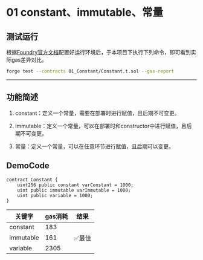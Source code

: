 # 01 constant、immutable、常量

## 测试运行

根据[Foundry官方文档](https://getfoundry.sh/)配置好运行环境后，于本项目下执行下列命令，即可看到实际gas差异对比。

````bash
forge test --contracts 01_Constant/Constant.t.sol --gas-report 
````

----

## 功能简述

1. constant：定义一个常量，需要在部署时进行赋值，且后期不可变更。

2. immutable：定义一个常量，可以在部署时和constructor中进行赋值，且后期不可变更。

3. 常量：定义一个常量，可以在任意环节进行赋值，且后期可以变更。

## DemoCode

````solidity
contract Constant {
    uint256 public constant varConstant = 1000;
    uint public immutable varImmutable = 1000;
    uint public variable = 1000;
}
````



| 关键字    | gas消耗 | 结果  |
|-----------|---------|-------|
| constant  | 183     |       |
| immutable | 161     | ✅最佳 |
| variable  | 2305    |       |